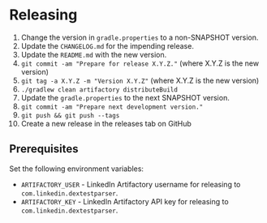 Releasing
========

 1. Change the version in `gradle.properties` to a non-SNAPSHOT version.
 2. Update the `CHANGELOG.md` for the impending release.
 3. Update the `README.md` with the new version.
 4. `git commit -am "Prepare for release X.Y.Z."` (where X.Y.Z is the new version)
 5. `git tag -a X.Y.Z -m "Version X.Y.Z"` (where X.Y.Z is the new version)
 6. `./gradlew clean artifactory distributeBuild`
 7. Update the `gradle.properties` to the next SNAPSHOT version.
 8. `git commit -am "Prepare next development version."`
 9. `git push && git push --tags`
 10. Create a new release in the releases tab on GitHub


Prerequisites
-------------

Set the following environment variables:

 * `ARTIFACTORY_USER` - LinkedIn Artifactory username for releasing to `com.linkedin.dextestparser`.
 * `ARTIFACTORY_KEY` - LinkedIn Artifactory API key for releasing to `com.linkedin.dextestparser`.
 